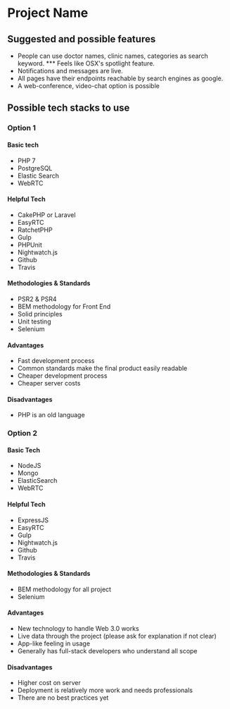# Project Name

## Suggested and possible features

* People can use doctor names, clinic names, categories as search keyword.
*** Feels like OSX's spotlight feature. 
* Notifications and messages are live.
* All pages have their endpoints reachable by search engines as google.
* A web-conference, video-chat option is possible



## Possible tech stacks to use

### Option 1 

#### Basic tech
* PHP 7
* PostgreSQL
* Elastic Search
* WebRTC

#### Helpful Tech
* CakePHP or Laravel
* EasyRTC
* RatchetPHP
* Gulp
* PHPUnit
* Nightwatch.js
* Github
* Travis

#### Methodologies & Standards
* PSR2 & PSR4
* BEM methodology for Front End 
* Solid principles
* Unit testing
* Selenium 

#### Advantages
* Fast development process
* Common standards make the final product easily readable
* Cheaper development process
* Cheaper server costs

#### Disadvantages
* PHP is an old language


### Option 2

#### Basic Tech
* NodeJS
* Mongo
* ElasticSearch
* WebRTC


#### Helpful Tech
* ExpressJS
* EasyRTC
* Gulp
* Nightwatch.js
* Github
* Travis

#### Methodologies & Standards
* BEM methodology for all project
* Selenium

#### Advantages
* New technology to handle Web 3.0 works
* Live data through the project (please ask for explanation if not clear)
* App-like feeling in usage
* Generally has full-stack developers who understand all scope
  
#### Disadvantages
* Higher cost on server
* Deployment is relatively more work and needs professionals
* There are no best practices yet
